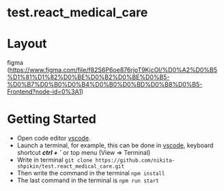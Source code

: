 # test.react_medical_care

# Layout  
figma (https://www.figma.com/file/f82S6P6oe876rjoT9KjcOl/%D0%A2%D0%B5%D1%81%D1%82%D0%BE%D0%B2%D0%BE%D0%B5-%D0%B7%D0%B0%D0%B4%D0%B0%D0%BD%D0%B8%D0%B5-Frontend?node-id=0%3A1)

#  Getting Started

+ Open code editor [vscode](https://code.visualstudio.com/). 
+ Launch a terminal, for example, this can be done in [vscode](https://code.visualstudio.com/), keyboard shortcut ***ctrl + `*** or top menu (View => Terminal)
+ Write in terminal 
    `git clone https://github.com/nikita-shpikin/test.react_medical_care.git`
+ Then write the command in the terminal
    `npm install`       
+ The last command in the terminal is 
    `npm run start`

    